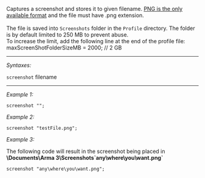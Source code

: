 Captures a screenshot and stores it to given filename. <u>PNG is the only available format</u> and the file must have .png extension.<br><br>
The file is saved into `Screenshots` folder in the `Profile` directory. The folder is by default limited to 250 MB to prevent abuse.<br>
To increase the limit, add the following line at the end of the profile file:
<syntaxhighlight lang="cpp">maxScreenShotFolderSizeMB = 2000; // 2 GB</syntaxhighlight>


---
*Syntaxes:*

`screenshot` filename

---
*Example 1:*

```sqf
screenshot "";
```

*Example 2:*

```sqf
screenshot "testFile.png";
```

*Example 3:*

The following code will result in the screenshot being placed in **\Documents\Arma 3\Screenshots\`any\where\you\want.png`**

```sqf
screenshot "any\where\you\want.png";
```